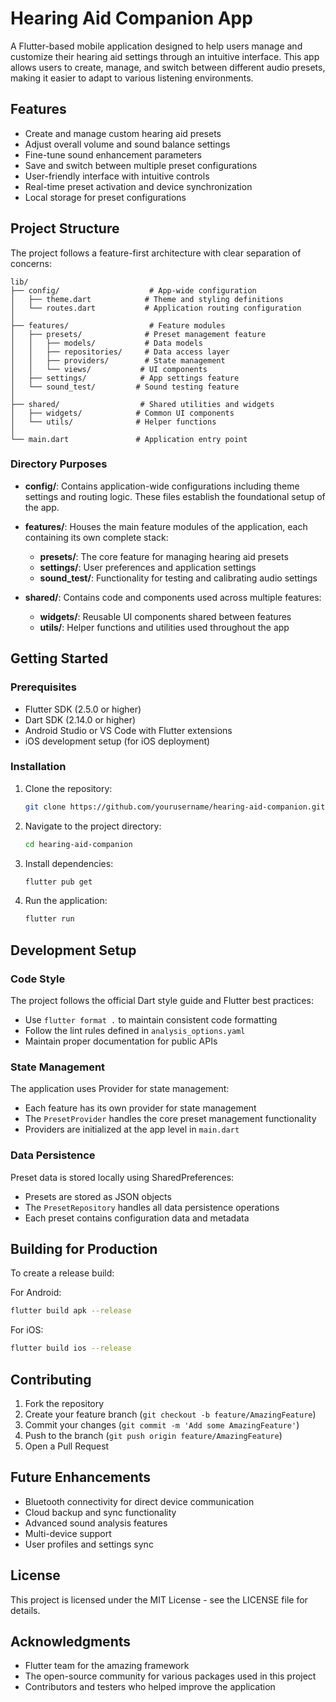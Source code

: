 # Hearing Aid Companion App

A Flutter-based mobile application designed to help users manage and customize their hearing aid settings through an intuitive interface. This app allows users to create, manage, and switch between different audio presets, making it easier to adapt to various listening environments.

## Features

- Create and manage custom hearing aid presets
- Adjust overall volume and sound balance settings
- Fine-tune sound enhancement parameters
- Save and switch between multiple preset configurations
- User-friendly interface with intuitive controls
- Real-time preset activation and device synchronization
- Local storage for preset configurations

## Project Structure

The project follows a feature-first architecture with clear separation of concerns:

```
lib/
├── config/                    # App-wide configuration
│   ├── theme.dart            # Theme and styling definitions
│   └── routes.dart           # Application routing configuration
│
├── features/                  # Feature modules
│   ├── presets/              # Preset management feature
│   │   ├── models/           # Data models
│   │   ├── repositories/     # Data access layer
│   │   ├── providers/        # State management
│   │   └── views/           # UI components
│   ├── settings/            # App settings feature
│   └── sound_test/         # Sound testing feature
│
├── shared/                  # Shared utilities and widgets
│   ├── widgets/            # Common UI components
│   └── utils/              # Helper functions
│
└── main.dart               # Application entry point
```

### Directory Purposes

- **config/**: Contains application-wide configurations including theme settings and routing logic. These files establish the foundational setup of the app.

- **features/**: Houses the main feature modules of the application, each containing its own complete stack:
  - **presets/**: The core feature for managing hearing aid presets
  - **settings/**: User preferences and application settings
  - **sound_test/**: Functionality for testing and calibrating audio settings

- **shared/**: Contains code and components used across multiple features:
  - **widgets/**: Reusable UI components shared between features
  - **utils/**: Helper functions and utilities used throughout the app

## Getting Started

### Prerequisites

- Flutter SDK (2.5.0 or higher)
- Dart SDK (2.14.0 or higher)
- Android Studio or VS Code with Flutter extensions
- iOS development setup (for iOS deployment)

### Installation

1. Clone the repository:

   ```bash
   git clone https://github.com/yourusername/hearing-aid-companion.git
   ```

2. Navigate to the project directory:

   ```bash
   cd hearing-aid-companion
   ```

3. Install dependencies:

   ```bash
   flutter pub get
   ```

4. Run the application:

   ```bash
   flutter run
   ```

## Development Setup

### Code Style

The project follows the official Dart style guide and Flutter best practices:

- Use `flutter format .` to maintain consistent code formatting
- Follow the lint rules defined in `analysis_options.yaml`
- Maintain proper documentation for public APIs

### State Management

The application uses Provider for state management:

- Each feature has its own provider for state management
- The `PresetProvider` handles the core preset management functionality
- Providers are initialized at the app level in `main.dart`

### Data Persistence

Preset data is stored locally using SharedPreferences:

- Presets are stored as JSON objects
- The `PresetRepository` handles all data persistence operations
- Each preset contains configuration data and metadata

## Building for Production

To create a release build:

For Android:

```bash
flutter build apk --release
```

For iOS:

```bash
flutter build ios --release
```

## Contributing

1. Fork the repository
2. Create your feature branch (`git checkout -b feature/AmazingFeature`)
3. Commit your changes (`git commit -m 'Add some AmazingFeature'`)
4. Push to the branch (`git push origin feature/AmazingFeature`)
5. Open a Pull Request

## Future Enhancements

- Bluetooth connectivity for direct device communication
- Cloud backup and sync functionality
- Advanced sound analysis features
- Multi-device support
- User profiles and settings sync

## License

This project is licensed under the MIT License - see the LICENSE file for details.

## Acknowledgments

- Flutter team for the amazing framework
- The open-source community for various packages used in this project
- Contributors and testers who helped improve the application
